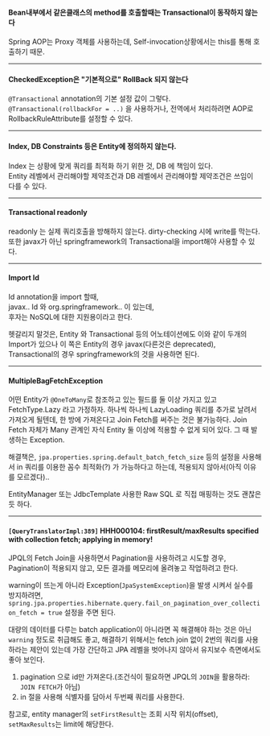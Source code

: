 
#### Bean내부에서 같은클래스의 method를 호출할때는 Transactional이 동작하지 않는다
Spring AOP는 Proxy 객체를 사용하는데, Self-invocation상황에서는 this를 통해 호출하기 때문.  

---

#### CheckedException은 "기본적으로" RollBack 되지 않는다
`@Transactional` annotation의 기본 설정 값이 그렇다.
``@Transactional(rollbackFor = ..)`` 을 사용하거나, 
전역에서 처리하려면 AOP로 RollbackRuleAttribute를 설정할 수 있다.  

---

#### Index, DB Constraints 등은 Entity에 정의하지 않는다.
Index 는 상황에 맞게 쿼리를 최적화 하기 위한 것, DB 에 책임이 있다.  
Entity 레벨에서 관리해야할 제약조건과 DB 레벨에서 관리해야할 제약조건은 쓰임이 다를 수 있다.

---

#### Transactional readonly 
readonly 는 실제 쿼리호출을 방해하지 않는다. dirty-checking 시에 write를 막는다.
또한 javax가 아닌 springframework의 Transactional을 import해야 사용할 수 있다.  

---  

#### Import Id  
Id annotation을 import 할때,  
javax.. Id 와 org.springframework.. 이 있는데,  
후자는 NoSQL에 대한 지원용이라고 한다.    

헷갈리지 말것은, Entity 와 Transactional 등의 어노테이션에도 이와 같이 두개의 Import가 있으나 이 쪽은 Entity의 경우 javax(다른것은 deprecated), Transactional의 경우 springframework의 것을 사용하면 된다.  


---  

#### MultipleBagFetchException

어떤 Entity가 `@OneToMany`로 참조하고 있는 필드를 둘 이상 가지고 있고 FetchType.Lazy 라고 가정하자.
하나씩 하나씩 LazyLoading 쿼리를 추가로 날려서 가져오게 될텐데, 한 방에 가져온다고 Join Fetch를 써주는 것은 불가능하다.
Join Fetch 자체가 Many 관계인 자식 Entity 둘 이상에 적용할 수 없게 되어 있다.
그 때 발생하는 Exception.

해결책은, `jpa.properties.spring.default_batch_fetch_size` 등의 설정을 사용해서 in 쿼리를 이용한 꼼수 최적화(?) 가 가능하다고 하는데, 적용되지 않아서(아직 이유를 모르겠다)..

EntityManager 또는 JdbcTemplate 사용한 Raw SQL 로 직접 매핑하는 것도 괜찮은 듯 하다.

---

#### `[QueryTranslatorImpl:389]` HHH000104: firstResult/maxResults specified with collection fetch; applying in memory!

JPQL의 Fetch Join을 사용하면서 Pagination을 사용하려고 시도할 경우,
Pagination이 적용되지 않고, 모든 결과를 메모리에 올려놓고 작업하려고 한다.

warning이 뜨는게 아니라 Exception(`JpaSystemException`)을 발생 시켜서 실수를 방지하려면, `spring.jpa.properties.hibernate.query.fail_on_pagination_over_collection_fetch = true` 설정을 주면 된다.

대량의 데이터를 다루는 batch application이 아니라면 꼭 해결해야 하는 것은 아닌 `warning` 정도로 취급해도 좋고, 해결하기 위해서는 fetch join 없이 2번의 쿼리를 사용하라는 제안이 있는데 가장 간단하고 JPA 레벨을 벗어나지 않아서 유지보수 측면에서도 좋아 보인다.
1. pagination 으로 id만 가져온다.(조건식이 필요하면 JPQL의 `JOIN`을 활용하라: `JOIN FETCH`가 아님)
2. in 절을 사용해 식별자를 담아서 두번째 쿼리를 사용한다.


참고로, entity manager의 `setFirstResult`는 조회 시작 위치(offset), `setMaxResults`는 limit에 해당한다.
